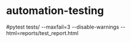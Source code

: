 # automation-testing

#pytest tests/ --maxfail=3 --disable-warnings --html=reports/test_report.html
